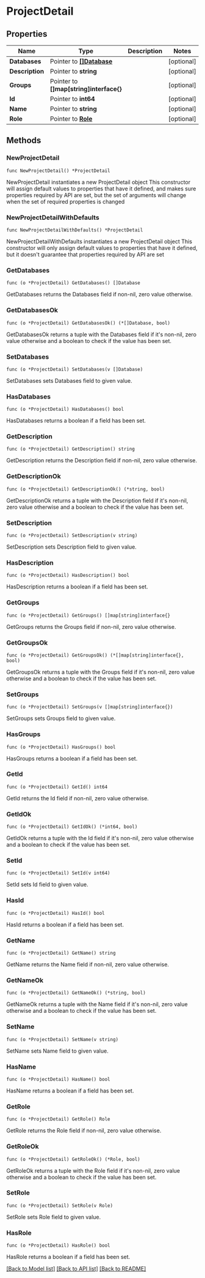 # ProjectDetail

## Properties

Name | Type | Description | Notes
------------ | ------------- | ------------- | -------------
**Databases** | Pointer to [**[]Database**](Database.md) |  | [optional] 
**Description** | Pointer to **string** |  | [optional] 
**Groups** | Pointer to **[]map[string]interface{}** |  | [optional] 
**Id** | Pointer to **int64** |  | [optional] 
**Name** | Pointer to **string** |  | [optional] 
**Role** | Pointer to [**Role**](Role.md) |  | [optional] 

## Methods

### NewProjectDetail

`func NewProjectDetail() *ProjectDetail`

NewProjectDetail instantiates a new ProjectDetail object
This constructor will assign default values to properties that have it defined,
and makes sure properties required by API are set, but the set of arguments
will change when the set of required properties is changed

### NewProjectDetailWithDefaults

`func NewProjectDetailWithDefaults() *ProjectDetail`

NewProjectDetailWithDefaults instantiates a new ProjectDetail object
This constructor will only assign default values to properties that have it defined,
but it doesn't guarantee that properties required by API are set

### GetDatabases

`func (o *ProjectDetail) GetDatabases() []Database`

GetDatabases returns the Databases field if non-nil, zero value otherwise.

### GetDatabasesOk

`func (o *ProjectDetail) GetDatabasesOk() (*[]Database, bool)`

GetDatabasesOk returns a tuple with the Databases field if it's non-nil, zero value otherwise
and a boolean to check if the value has been set.

### SetDatabases

`func (o *ProjectDetail) SetDatabases(v []Database)`

SetDatabases sets Databases field to given value.

### HasDatabases

`func (o *ProjectDetail) HasDatabases() bool`

HasDatabases returns a boolean if a field has been set.

### GetDescription

`func (o *ProjectDetail) GetDescription() string`

GetDescription returns the Description field if non-nil, zero value otherwise.

### GetDescriptionOk

`func (o *ProjectDetail) GetDescriptionOk() (*string, bool)`

GetDescriptionOk returns a tuple with the Description field if it's non-nil, zero value otherwise
and a boolean to check if the value has been set.

### SetDescription

`func (o *ProjectDetail) SetDescription(v string)`

SetDescription sets Description field to given value.

### HasDescription

`func (o *ProjectDetail) HasDescription() bool`

HasDescription returns a boolean if a field has been set.

### GetGroups

`func (o *ProjectDetail) GetGroups() []map[string]interface{}`

GetGroups returns the Groups field if non-nil, zero value otherwise.

### GetGroupsOk

`func (o *ProjectDetail) GetGroupsOk() (*[]map[string]interface{}, bool)`

GetGroupsOk returns a tuple with the Groups field if it's non-nil, zero value otherwise
and a boolean to check if the value has been set.

### SetGroups

`func (o *ProjectDetail) SetGroups(v []map[string]interface{})`

SetGroups sets Groups field to given value.

### HasGroups

`func (o *ProjectDetail) HasGroups() bool`

HasGroups returns a boolean if a field has been set.

### GetId

`func (o *ProjectDetail) GetId() int64`

GetId returns the Id field if non-nil, zero value otherwise.

### GetIdOk

`func (o *ProjectDetail) GetIdOk() (*int64, bool)`

GetIdOk returns a tuple with the Id field if it's non-nil, zero value otherwise
and a boolean to check if the value has been set.

### SetId

`func (o *ProjectDetail) SetId(v int64)`

SetId sets Id field to given value.

### HasId

`func (o *ProjectDetail) HasId() bool`

HasId returns a boolean if a field has been set.

### GetName

`func (o *ProjectDetail) GetName() string`

GetName returns the Name field if non-nil, zero value otherwise.

### GetNameOk

`func (o *ProjectDetail) GetNameOk() (*string, bool)`

GetNameOk returns a tuple with the Name field if it's non-nil, zero value otherwise
and a boolean to check if the value has been set.

### SetName

`func (o *ProjectDetail) SetName(v string)`

SetName sets Name field to given value.

### HasName

`func (o *ProjectDetail) HasName() bool`

HasName returns a boolean if a field has been set.

### GetRole

`func (o *ProjectDetail) GetRole() Role`

GetRole returns the Role field if non-nil, zero value otherwise.

### GetRoleOk

`func (o *ProjectDetail) GetRoleOk() (*Role, bool)`

GetRoleOk returns a tuple with the Role field if it's non-nil, zero value otherwise
and a boolean to check if the value has been set.

### SetRole

`func (o *ProjectDetail) SetRole(v Role)`

SetRole sets Role field to given value.

### HasRole

`func (o *ProjectDetail) HasRole() bool`

HasRole returns a boolean if a field has been set.


[[Back to Model list]](../README.md#documentation-for-models) [[Back to API list]](../README.md#documentation-for-api-endpoints) [[Back to README]](../README.md)


